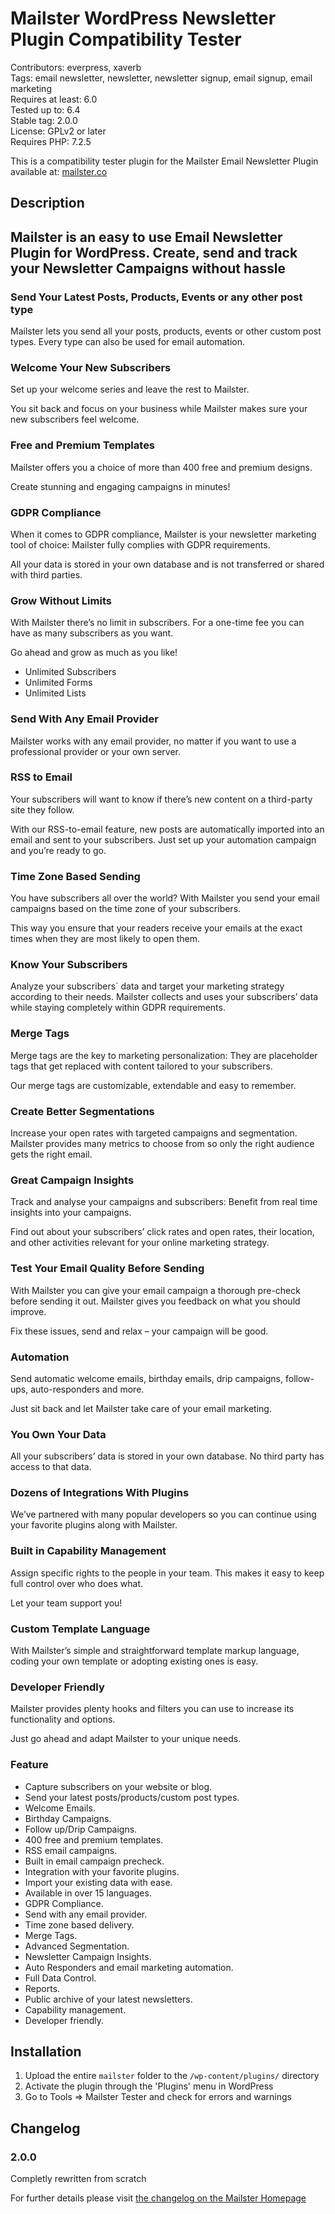 # Mailster WordPress Newsletter Plugin Compatibility Tester

Contributors: everpress, xaverb  
Tags: email newsletter, newsletter, newsletter signup, email signup, email marketing  
Requires at least: 6.0  
Tested up to: 6.4  
Stable tag: 2.0.0  
License: GPLv2 or later  
Requires PHP: 7.2.5

This is a compatibility tester plugin for the Mailster Email Newsletter Plugin available at: [mailster.co](https://mailster.co/?utm_campaign=wporg&utm_source=wordpress.org&utm_medium=readme&utm_term=Mailster)

## Description

## Mailster is an easy to use Email Newsletter Plugin for WordPress. Create, send and track your Newsletter Campaigns without hassle

### Send Your Latest Posts, Products, Events or any other post type

Mailster lets you send all your posts, products, events or other custom post types. Every type can also be used for email automation.

### Welcome Your New Subscribers

Set up your welcome series and leave the rest to Mailster.

You sit back and focus on your business while Mailster makes sure your new subscribers feel welcome.

### Free and Premium Templates

Mailster offers you a choice of more than 400 free and premium designs.

Create stunning and engaging campaigns in minutes!

### GDPR Compliance

When it comes to GDPR compliance, Mailster is your newsletter marketing tool of choice: Mailster fully complies with GDPR requirements.

All your data is stored in your own database and is not transferred or shared with third parties.

### Grow Without Limits

With Mailster there’s no limit in subscribers. For a one-time fee you can have as many subscribers as you want.

Go ahead and grow as much as you like!

- Unlimited Subscribers
- Unlimited Forms
- Unlimited Lists

### Send With Any Email Provider

Mailster works with any email provider, no matter if you want to use a professional provider or your own server.

### RSS to Email

Your subscribers will want to know if there’s new content on a third-party site they follow.

With our RSS-to-email feature, new posts are automatically imported into an email and sent to your subscribers. Just set up your automation campaign and you’re ready to go.

### Time Zone Based Sending

You have subscribers all over the world? With Mailster you send your email campaigns based on the time zone of your subscribers.

This way you ensure that your readers receive your emails at the exact times when they are most likely to open them.

### Know Your Subscribers

Analyze your subscribers´ data and target your marketing strategy according to their needs.
Mailster collects and uses your subscribers’ data while staying completely within GDPR requirements.

### Merge Tags

Merge tags are the key to marketing personalization: They are placeholder tags that get replaced with content tailored to your subscribers.

Our merge tags are customizable, extendable and easy to remember.

### Create Better Segmentations

Increase your open rates with targeted campaigns and segmentation. Mailster provides many metrics to choose from so only the right audience gets the right email.

### Great Campaign Insights

Track and analyse your campaigns and subscribers: Benefit from real time insights into your campaigns.

Find out about your subscribers’ click rates and open rates, their location, and other activities relevant for your online marketing strategy.

### Test Your Email Quality Before Sending

With Mailster you can give your email campaign a thorough pre-check before sending it out.
Mailster gives you feedback on what you should improve.

Fix these issues, send and relax – your campaign will be good.

### Automation

Send automatic welcome emails, birthday emails, drip campaigns, follow-ups, auto-responders and more.

Just sit back and let Mailster take care of your email marketing.

### You Own Your Data

All your subscribers’ data is stored in your own database.
No third party has access to that data.

### Dozens of Integrations With Plugins

We’ve partnered with many popular developers so you can continue using your favorite plugins along with Mailster.

### Built in Capability Management

Assign specific rights to the people in your team. This makes it easy to keep full control over who does what.

Let your team support you!

### Custom Template Language

With Mailster’s simple and straightforward template markup language, coding your own template or adopting existing ones is easy.

### Developer Friendly

Mailster provides plenty hooks and filters you can use to increase its functionality and options.

Just go ahead and adapt Mailster to your unique needs.

### Feature

- Capture subscribers on your website or blog.
- Send your latest posts/products/custom post types.
- Welcome Emails.
- Birthday Campaigns.
- Follow up/Drip Campaigns.
- 400 free and premium templates.
- RSS email campaigns.
- Built in email campaign precheck.
- Integration with your favorite plugins.
- Import your existing data with ease.
- Available in over 15 languages.
- GDPR Compliance.
- Send with any email provider.
- Time zone based delivery.
- Merge Tags.
- Advanced Segmentation.
- Newsletter Campaign Insights.
- Auto Responders and email marketing automation.
- Full Data Control.
- Reports.
- Public archive of your latest newsletters.
- Capability management.
- Developer friendly.

## Installation

1. Upload the entire `mailster` folder to the `/wp-content/plugins/` directory
2. Activate the plugin through the 'Plugins' menu in WordPress
3. Go to Tools => Mailster Tester and check for errors and warnings

## Changelog

### 2.0.0

Completly rewritten from scratch

For further details please visit [the changelog on the Mailster Homepage](https://mailster.co/?utm_campaign=wporg&utm_source=wordpress.org&utm_medium=readme&utm_term=Mailster)
